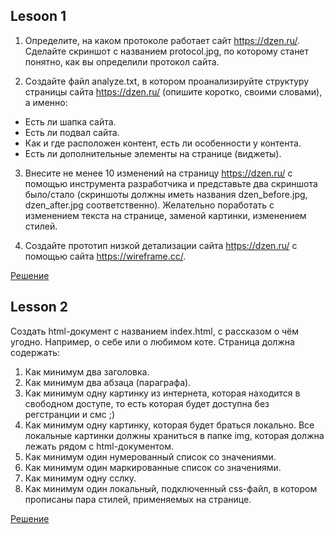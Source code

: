 ## Lesoon 1
1. Определите, на каком протоколе работает сайт https://dzen.ru/. 
Сделайте скриншот с названием protocol.jpg, по которому станет понятно, как вы определили протокол сайта.

2. Создайте файл analyze.txt, в котором проанализируйте структуру страницы сайта https://dzen.ru/ (опишите коротко, своими словами), а именно: 
* Есть ли шапка сайта.
* Есть ли подвал сайта.
* Как и где расположен контент, есть ли особенности у контента.
* Есть ли дополнительные элементы на странице (виджеты). 

3. Внесите не менее 10 изменений на страницу https://dzen.ru/ с помощью инструмента разработчика и представьте два скриншота было/стало (скриншоты должны иметь названия dzen_before.jpg, dzen_after.jpg соответственно). Желательно поработать с изменением текста на странице, заменой картинки, изменением стилей.

4. Создайте прототип низкой детализации сайта https://dzen.ru/ с помощью сайта https://wireframe.cc/.

[Решение](lesson1/task1.md)

## Lesson 2
Создать html-документ с названием index.html, с рассказом о чём угодно. Например, о себе или о любимом коте.
Страница должна содержать:
1. Как минимум два заголовка.
2. Как минимум два абзаца (параграфа).
3. Как минимум одну картинку из интернета, которая находится в свободном доступе, то есть которая будет доступна без регстранции и смс ;) 
4. Как минимум одну картинку, которая будет браться локально. Все локальные картинки должны храниться в папке img, которая должна лежать рядом с html-документом.
5. Как минимум один нумерованный список со значениями.
6. Как минимум один маркированные список со значениями.
7. Как минимум одну сслку.
8. Как минимум один локальный, подключенный css-файл, в котором прописаны пара стилей, применяемых на странице.

[Решение](lesson2/index.html)